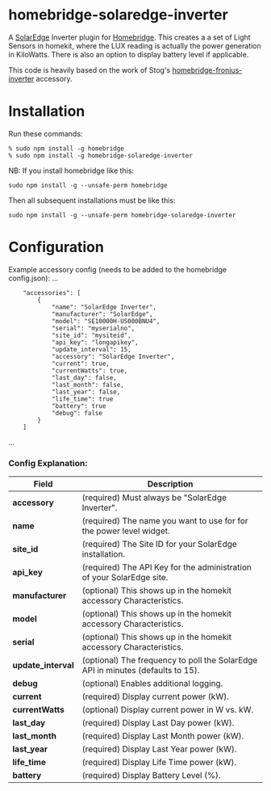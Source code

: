 # homebridge-solaredge-inverter
A [SolarEdge](https://www.solaredge.com) Inverter plugin for
[Homebridge](https://github.com/nfarina/homebridge).  This creates a a set of Light Sensors in homekit,
 where the LUX reading is actually the  power generation in KiloWatts.  There is also an option to display battery level if applicable.

This code is heavily based on the work of Stog's [homebridge-fronius-inverter](https://github.com/Stog/homebridge-fronius-inverter) accessory.

# Installation
Run these commands:

    % sudo npm install -g homebridge
    % sudo npm install -g homebridge-solaredge-inverter


NB: If you install homebridge like this:

    sudo npm install -g --unsafe-perm homebridge

Then all subsequent installations must be like this:

    sudo npm install -g --unsafe-perm homebridge-solaredge-inverter

# Configuration

Example accessory config (needs to be added to the homebridge config.json):
 ...

		"accessories": [
			{
				"name": "SolarEdge Inverter",
				"manufacturer": "SolarEdge",
				"model": "SE10000H-US000BNU4",
				"serial": "myserialno",
				"site_id": "mysiteid",
				"api_key": "longapikey",
				"update_interval": 15,
				"accessory": "SolarEdge Inverter",
				"current": true,
				"currentWatts": true,
				"last_day": false,
				"last_month": false,
				"last_year": false,
				"life_time": true
				"battery": true
				"debug": false
			}
		]
 ...

### Config Explanation:

Field           						| Description
----------------------------|------------
**accessory**   						| (required) Must always be "SolarEdge Inverter".
**name**										| (required) The name you want to use for for the power level widget.
**site_id**  								| (required) The Site ID for your SolarEdge installation.
**api_key**		  						| (required) The API Key for the administration of your SolarEdge site.
**manufacturer**						| (optional) This shows up in the homekit accessory Characteristics.
**model**										| (optional) This shows up in the homekit accessory Characteristics.
**serial**									| (optional) This shows up in the homekit accessory Characteristics.
**update_interval**					| (optional) The frequency to poll the SolarEdge API in minutes (defaults to 15).
**debug**										| (optional) Enables additional logging.
**current**									| (required) Display current power (kW).
**currentWatts**						| (optional) Display current power in W vs. kW.
**last_day**								| (required) Display Last Day power (kW).
**last_month**							| (required) Display Last Month power (kW).
**last_year**								| (required) Display Last Year power (kW).
**life_time**								| (required) Display Life Time power (kW).
**battery**									| (required) Display Battery Level (%).

